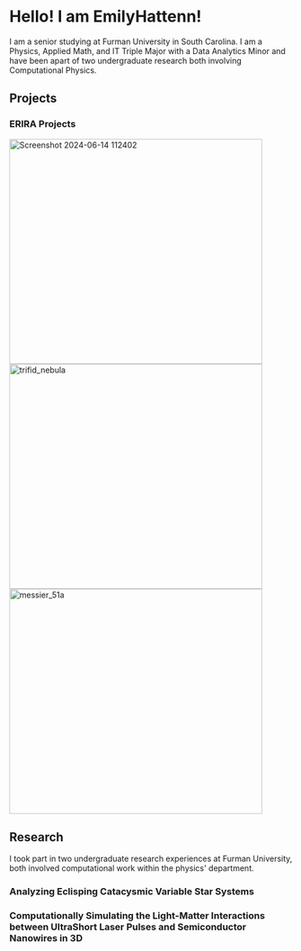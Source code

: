 # Hello! I am EmilyHattenn!
I am a senior studying at Furman University in South Carolina. 
I am a Physics, Applied Math, and IT Triple Major with a Data Analytics Minor and have been apart of two undergraduate research both involving Computational Physics.

## Projects

### ERIRA Projects
<img width="450" height="400" alt="Screenshot 2024-06-14 112402" src="https://github.com/user-attachments/assets/b52e181c-e5f7-432c-97d9-4dc77bf0a673" />
<img width="450" height="400" alt="trifid_nebula" src="https://github.com/user-attachments/assets/58bc04a7-c485-4443-bb55-0ce635dcb128" />


<img width="450" height="400" alt="messier_51a" src="https://github.com/user-attachments/assets/b64b92e4-e960-4e14-ac17-413978b3df47" />



## Research 
I took part in two undergraduate research experiences at Furman University, both involved computational work within the physics' department.

### Analyzing Eclisping Catacysmic Variable Star Systems 



### Computationally Simulating the Light-Matter Interactions between UltraShort Laser Pulses and Semiconductor Nanowires in 3D
